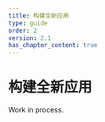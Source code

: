 ```yaml
---
title: 构建全新应用
type: guide
order: 2
version: 2.1
has_chapter_content: true
---
```


# 构建全新应用

Work in process.